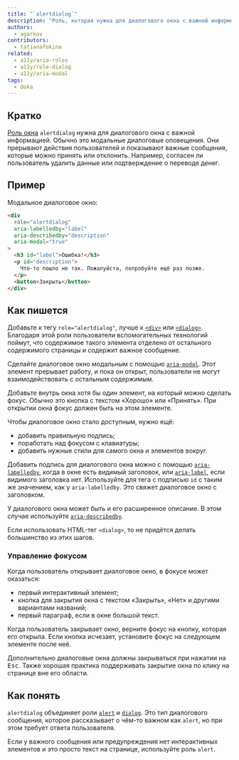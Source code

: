 ```yaml
---
title: "`alertdialog`"
description: "Роль, которая нужна для диалогового окна с важной информацией."
authors:
  - agarkov
contributors:
  - tatianafokina
related:
  - a11y/aria-roles
  - a11y/role-dialog
  - a11y/aria-modal
tags:
  - doka
---
```


## Кратко

[Роль окна](/a11y/aria-roles/#roli-okon) `alertdialog` нужна для диалогового окна с важной информацией. Обычно это модальные диалоговые оповещения. Они прерывают действия пользователей и показывают важные сообщения, которые можно принять или отклонить. Например, согласен ли пользователь удалить данные или подтверждение о переводе денег.

## Пример

Модальное диалоговое окно:

```html
<div
  role="alertdialog"
  aria-labelledby="label"
  aria-describedby="description"
  aria-modal="true"
>
  <h3 id="label">Ошибка!</h3>
  <p id="description">
    Что-то пошло не так. Пожалуйста, попробуйте ещё раз позже.
  </p>
  <button>Закрыть</button>
</div>
```

## Как пишется

Добавьте к тегу `role="alertdialog"`, лучше к [`<div>`](/html/div/) или [`<dialog>`](/html/dialog/). Благодаря этой роли пользователи вспомогательных технологий поймут, что содержимое такого элемента отделено от остального содержимого страницы и содержит важное сообщение.

Сделайте диалоговое окно модальным с помощью [`aria-modal`](/a11y/aria-modal/). Этот элемент прерывает работу, и пока он открыт, пользователи не могут взаимодействовать с остальным содержимым.

Добавьте внутрь окна хотя бы один элемент, на который можно сделать фокус. Обычно это кнопка с текстом «Хорошо» или «Принять». При открытии окна фокус должен быть на этом элементе.

Чтобы диалоговое окно стало доступным, нужно ещё:

- добавить правильную подпись;
- поработать над фокусом с клавиатуры;
- добавить нужные стили для самого окна и элементов вокруг.

Добавить подпись для диалогового окна можно с помощью [`aria-labelledby`](/a11y/aria-labelledby/), когда в окне есть видимый заголовок, или [`aria-label`](/a11y/aria-label/), если видимого заголовка нет. Используйте для тега с подписью `id` с таким же значением, как у `aria-labelledby`. Это свяжет диалоговое окно с заголовком.

У диалогового окна может быть и его расширенное описание. В этом случае используйте [`aria-describedby`](/a11y/aria-describedby/).

Если использовать HTML-тег `<dialog>`, то не придётся делать большинство из этих шагов.

### Управление фокусом

Когда пользователь открывает диалоговое окно, в фокусе может оказаться:

- первый интерактивный элемент;
- кнопка для закрытия окна с текстом «Закрыть», «Нет» и другими вариантами названий;
- первый параграф, если в окне большой текст.

Когда пользователь закрывает окно, верните фокус на кнопку, которая его открыла. Если кнопка исчезает, установите фокус на следующем элементе после неё.

Дополнительно диалоговые окна должны закрываться при нажатии на <kbd>Esc</kbd>. Также хорошая практика поддерживать закрытие окна по клику на странице вне его области.

## Как понять

`alertdialog` объединяет роли [`alert`](/a11y/role-alert/) и [`dialog`](/a11y/role-dialog/). Это тип диалогового сообщения, которое рассказывает о чём-то важном как `alert`, но при этом требует ответа пользователя.

Если у важного сообщения или предупреждения нет интерактивных элементов и это просто текст на странице, используйте роль `alert`.
